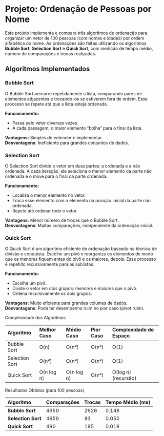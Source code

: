 # Projeto: Ordenação de Pessoas por Nome

Este projeto implementa e compara três algoritmos de ordenação para organizar um vetor de 100 pessoas (com nomes e idades) por ordem alfabética do nome. As ordenações são feitas utilizando os algoritmos **Bubble Sort**, **Selection Sort** e **Quick Sort**, com medição de tempo médio, número de comparações e trocas realizadas.


## Algoritmos Implementados

###  Bubble Sort

O Bubble Sort percorre repetidamente a lista, comparando pares de elementos adjacentes e trocando-os se estiverem fora de ordem. Esse processo se repete até que a lista esteja ordenada.

**Funcionamento:**
- Passa pelo vetor diversas vezes.
- A cada passagem, o maior elemento “bolha” para o final da lista.

**Vantagens:** Simples de entender e implementar.  
**Desvantagens:** Ineficiente para grandes conjuntos de dados.

###  Selection Sort

O Selection Sort divide o vetor em duas partes: a ordenada e a não ordenada. A cada iteração, ele seleciona o menor elemento da parte não ordenada e o move para o final da parte ordenada.

**Funcionamento:**
- Localiza o menor elemento no vetor.
- Troca esse elemento com o elemento na posição inicial da parte não ordenada.
- Repete até ordenar todo o vetor.

**Vantagens:** Menor número de trocas que o Bubble Sort.  
**Desvantagens:** Muitas comparações, independente da ordenação inicial.

### Quick Sort

O Quick Sort é um algoritmo eficiente de ordenação baseado na técnica de divisão e conquista. Escolhe um pivô e reorganiza os elementos de modo que os menores fiquem antes do pivô e os maiores, depois. Esse processo é repetido recursivamente para as sublistas.

**Funcionamento:**
- Escolhe um pivô.
- Divide o vetor em dois grupos: menores e maiores que o pivô.
- Ordena recursivamente os dois grupos.

**Vantagens:** Muito eficiente para grandes volumes de dados.  
**Desvantagens:** Pode ter desempenho ruim no pior caso (pivot ruim).

 Complexidade dos Algoritmos

| Algoritmo     | Melhor Caso | Médio Caso | Pior Caso | Complexidade de Espaço |
|:---------------|:--------------|:--------------|:--------------|:-----------------------|
| Bubble Sort    | O(n)        | O(n²)      | O(n²)      | O(1)                    |
| Selection Sort | O(n²)       | O(n²)      | O(n²)      | O(1)                    |
| Quick Sort     | O(n log n)  | O(n log n) | O(n²)      | O(log n) (recursão)     |


 Resultados Obtidos (para 100 pessoas)

| Algoritmo     | Comparações | Trocas | Tempo Médio (ms) |
|:---------------|:---------------|:-----------|:------------------|
| **Bubble Sort**    | 4950          | 2626      | 0.148             |
| **Selection Sort** | 4950          | 93        | 0.050             |
| **Quick Sort**     | 490           | 185       | 0.018             |

